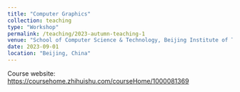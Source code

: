 ```yaml
---
title: "Computer Graphics"
collection: teaching
type: "Workshop"
permalink: /teaching/2023-autumn-teaching-1
venue: "School of Computer Science & Technology, Beijing Institute of Technology"
date: 2023-09-01
location: "Beijing, China"
---
```


Course website: https://coursehome.zhihuishu.com/courseHome/1000081369
